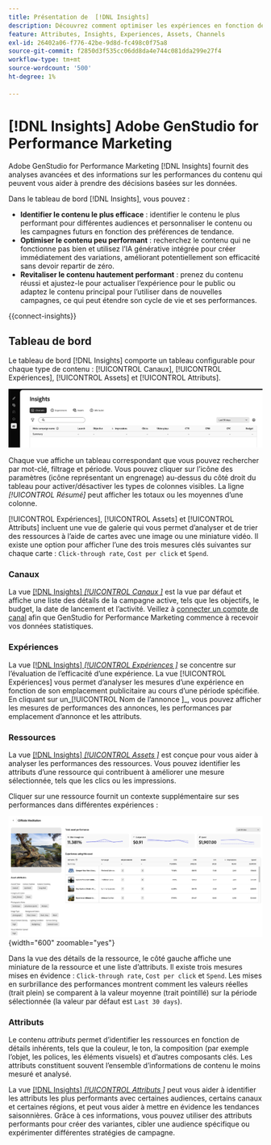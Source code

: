 ```yaml
---
title: Présentation de  [!DNL Insights]
description: Découvrez comment optimiser les expériences en fonction des mesures de performances du contenu en temps réel.
feature: Attributes, Insights, Experiences, Assets, Channels
exl-id: 26402a06-f776-42be-9d8d-fc498c0f75a8
source-git-commit: f2850d3f535cc06dd8da4e744c081dda299e27f4
workflow-type: tm+mt
source-wordcount: '500'
ht-degree: 1%

---
```


# [!DNL Insights] Adobe GenStudio for Performance Marketing

Adobe GenStudio for Performance Marketing [!DNL Insights] fournit des analyses avancées et des informations sur les performances du contenu qui peuvent vous aider à prendre des décisions basées sur les données.

Dans le tableau de bord [!DNL Insights], vous pouvez :

- **Identifier le contenu le plus efficace** : identifier le contenu le plus performant pour différentes audiences et personnaliser le contenu ou les campagnes futurs en fonction des préférences de tendance.
- **Optimiser le contenu peu performant** : recherchez le contenu qui ne fonctionne pas bien et utilisez l’IA générative intégrée pour créer immédiatement des variations, améliorant potentiellement son efficacité sans devoir repartir de zéro.
- **Revitaliser le contenu hautement performant** : prenez du contenu réussi et ajustez-le pour actualiser l’expérience pour le public ou adaptez le contenu principal pour l’utiliser dans de nouvelles campagnes, ce qui peut étendre son cycle de vie et ses performances.

{{connect-insights}}

## Tableau de bord

Le tableau de bord [!DNL Insights] comporte un tableau configurable pour chaque type de contenu : [!UICONTROL Canaux], [!UICONTROL Expériences], [!UICONTROL Assets] et [!UICONTROL Attributs].

![[!DNL Insights] le tableau de bord ](/help/assets/insights-dashboard.png)

Chaque vue affiche un tableau correspondant que vous pouvez rechercher par mot-clé, filtrage et période. Vous pouvez cliquer sur l’icône des paramètres (icône représentant un engrenage) au-dessus du côté droit du tableau pour activer/désactiver les types de colonnes visibles. La ligne _[!UICONTROL Résumé]_ peut afficher les totaux ou les moyennes d’une colonne.

[!UICONTROL Expériences], [!UICONTROL Assets] et [!UICONTROL Attributs] incluent une vue de galerie qui vous permet d’analyser et de trier des ressources à l’aide de cartes avec une image ou une miniature vidéo. Il existe une option pour afficher l’une des trois mesures clés suivantes sur chaque carte : `Click-through rate`, `Cost per click` et `Spend`.

### Canaux

La vue [[!DNL Insights] _[!UICONTROL Canaux ]_](channels.md) est la vue par défaut et affiche une liste des détails de la campagne active, tels que les objectifs, le budget, la date de lancement et l’activité. Veillez à [connecter un compte de canal](connect-channel.md) afin que GenStudio for Performance Marketing commence à recevoir vos données statistiques.

### Expériences

La vue [[!DNL Insights] _[!UICONTROL Expériences ]_](experiences.md) se concentre sur l’évaluation de l’efficacité d’une expérience. La vue [!UICONTROL Expériences] vous permet d’analyser les mesures d’une expérience en fonction de son emplacement publicitaire au cours d’une période spécifiée. En cliquant sur un_[!UICONTROL  Nom de l’annonce ]_, vous pouvez afficher les mesures de performances des annonces, les performances par emplacement d’annonce et les attributs.

### Ressources

La vue [[!DNL Insights] _[!UICONTROL Assets ]_](assets.md) est conçue pour vous aider à analyser les performances des ressources. Vous pouvez identifier les attributs d’une ressource qui contribuent à améliorer une mesure sélectionnée, tels que les clics ou les impressions.

Cliquer sur une ressource fournit un contexte supplémentaire sur ses performances dans différentes expériences :

![Détails de la ressource](/help/assets/insights-asset-details.png){width="600" zoomable="yes"}

Dans la vue des détails de la ressource, le côté gauche affiche une miniature de la ressource et une liste d’attributs. Il existe trois mesures mises en évidence : `Click-through rate`, `Cost per click` et `Spend`. Les mises en surbrillance des performances montrent comment les valeurs réelles (trait plein) se comparent à la valeur moyenne (trait pointillé) sur la période sélectionnée (la valeur par défaut est `Last 30 days`).

### Attributs

Le contenu _attributs_ permet d’identifier les ressources en fonction de détails inhérents, tels que la couleur, le ton, la composition (par exemple l’objet, les polices, les éléments visuels) et d’autres composants clés. Les attributs constituent souvent l’ensemble d’informations de contenu le moins mesuré et analysé.

La vue [[!DNL Insights] _[!UICONTROL Attributs ]_](attributes.md) peut vous aider à identifier les attributs les plus performants avec certaines audiences, certains canaux et certaines régions, et peut vous aider à mettre en évidence les tendances saisonnières. Grâce à ces informations, vous pouvez utiliser des attributs performants pour créer des variantes, cibler une audience spécifique ou expérimenter différentes stratégies de campagne.
